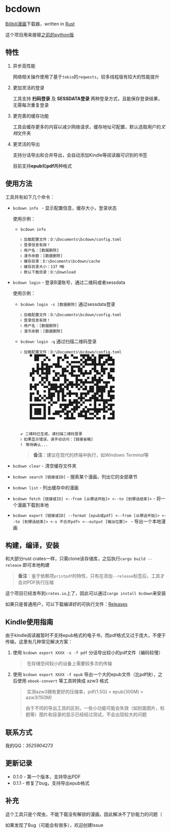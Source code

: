 # bcdown

[Bilibili漫画](manga.bilibili.com/)下载器，written in [Rust](rust-lang.org/)

这个项目用来接替[之前的python版](https://github.com/lihe07/bilibili-manga-downloader)

## 特性

1. 异步高性能

   网络相关操作使用了基于`tokio`的`reqwests`，较多线程版有较大的性能提升

2. 更加灵活的登录

   工具支持 **扫码登录** 及 **SESSDATA登录** 两种登录方式，且能保存登录结果，无需每次重复登录

3. 更完善的缓存功能

   工具会缓存更多的内容以减少网络请求，缓存地址可配置，默认选取用户的*文档*文件夹

4. 更灵活的导出

   支持分话导出和合并导出，会自动添加Kindle等阅读器可识别的书签
   
   目前支持**epub**和**pdf**两种格式

## 使用方法

工具共有如下几个命令：

- `bcdown info ` - 显示配置信息，缓存大小，登录状态

  使用示例：

  - `bcdown info`

    ```
    ℹ 加载配置文件：D:\Documents\bcdown/config.toml
    ℹ 登录信息有效！
    ℹ 用户名：[数据删除]
    ℹ 漫币余额：[数据删除]
    ℹ 缓存目录：D:\Documents\bcdown/cache
    ℹ 缓存目录大小：137 MB
    ℹ 默认下载目录：D:\Download
    ```

- `bcdown login`  - 登录B漫账号，通过二维码或者sessdata

  使用示例：

  - `bcdown login -s [数据删除]` 通过sessdata登录

    ```
    ℹ 加载配置文件：D:\Documents\bcdown/config.toml
    ℹ 登录信息有效！
    ℹ 用户名：[数据删除]
    ℹ 漫币余额：[数据删除]
    ```

  - `bcdown login -q` 通过扫描二维码登录

    ```
    ℹ 加载配置文件：D:\Documents\bcdown/config.toml
        ▀ ██▀▀▀▄  ▀ ▄▄ █▄ ▀▄▄ ▀█▀█▄▀▄ ██▀▀█▄
          ▀▀ ▄▀ ▀   █ ▀ ▄ ▄▄▄▄▀▄█▀▀██ █ ▄█▀▀█
           █ █▀█▄▄▀██▄  ▄▀▄▄▄▄▀▄▀▀▀▀█▀▀█▀ ▀▀▀
         █▄█▀█▀██ ▄   ██▄ █▄ ██ ▄ ▄▀█▄ ██▀ ██
        █▀ ▀▄▀▀█▀  █▀▄█▄ ▀█▄▄▄▀█▀▀▀ ▄▀▀▄▀ █▄
         █   █▀█  █▄█  █▄   █▄▄ ▄▀ ██▄█▄  ▀▀█
        ▄ ▄▄▀▄▀ █▄▄▄ ▄▄▀▄██▄█▄▀█▀▀▀▀▄█▀ ▀█▀
        █▀█   ▀▀▄███▀█▄▀█ ▀ ▀▄▀▄█ ██ ████▀ █▀
        ▄▄ █  ▀ █▄▄▀█▀█ ▄█▄▄▄ ▄▄▄█▀▀▄█▀█▀ █▀▀
        █ ▄▄▀▄▀▄██▀ █ █▀ ▀  ▀▄█▄▀ ▄██▄▀█  ▀██
        ▀ ▀▀▀ ▀ ▄▀▄▄▀ ▀▀ █▄██▄▀▄▀▀▀ █▀▀▀██▀▀
        █▀▀▀▀▀█ ▄▀   █▀██▀▀▄█▄▀ ▄ ▀ █ ▀ █▄▀█▀
        █ ███ █ █  ▄▄▄█▀▄▄▀█▀ ▄█▄█▀▀███▀█▄▀▀▄
        █ ▀▀▀ █ ▀ ▀▀▀▄ ▀█ █  ██▄█ ▀▀▄▀  ▄  ▀█
        ▀▀▀▀▀▀▀ ▀▀▀    ▀▀▀▀▀    ▀▀▀▀ ▀▀ ▀ ▀▀▀
    
    
    ✔ 二维码已生成，请扫描二维码登录
    ℹ 如果显示错误，请手动访问：[链接省略]
    ⠇ 等待确认...
    ```

    > **备注**：建议在现代的终端中执行，如*Windows Terminal*等

- `bcdown clear` - 清空缓存文件夹
- `bcdown search [链接或ID]` - 搜索某个漫画，列出它的全部章节
- `bcdown list` - 列出缓存中的漫画
- `bcdown fetch [链接或ID] <--from [从哪话开始]> <--to [到哪话结束]>` - 将一个漫画下载到本地
- `bcdown export [链接或ID] --format [epub或pdf] <--from [从哪话开始]> <--to [到哪话结束]> <-s 不合并pdf> <--output [输出位置]> `  - 导出一个本地漫画

## 构建，编译，安装

和大部分rust crates一样，只需clone该存储库，之后执行`cargo build --release` 即可本地构建

> **备注**：鉴于依赖项`printpdf`的特性，只有在添加`--release`标签后，工具才会对PDF执行压缩

这个项目已经发布到`crates.io`上了，因此可以通过`cargo install bcdown`来安装

如果只是普通用户，可以下载编译好的可执行文件：[Releases](https://github.com/lihe07/bilibili_comics_downloader/releases)

## Kindle使用指南

由于kindle阅读器暂时不支持epub格式的电子书，而pdf格式又过于庞大，不便于传输，这里有几种常见解决方案：

1. 使用 `bcdown export XXXX -s -f pdf` 分话导出较小的pdf文件（编码较慢）

   > ​	在存储空间较小的设备上需要较多次的传输

2. 使用 `bcdown export XXXX -f epub` 导出一个大的epub文件（比pdf快），之后使用 `ebook-convert` 等工具转换成 azw3 格式

   > ​	实测azw3拥有更好的压缩率，pdf(1.5G) > epub(300M) > azw3(150M)
   >
   > ​	由于不同的导出工具的区别，一些小功能可能会失效（如封面图片，标题等）图片和目录的显示已经经过测试，不会出现较大的问题

## 联系方式

我的QQ：*3525904273*

## 更新记录

- 0.1.0 - 第一个版本，支持导出PDF
- 0.1.1 - 修复了bug，支持导出epub格式

## 补充

这个工具只是个爬虫，不能下载没有解锁的漫画，因此解决不了钞能力的问题（

如果发现了Bug（可能会有很多），欢迎创建Issue